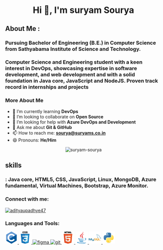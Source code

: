 <h1 align="center">Hi 👋, I'm suryam Sourya</h1>


<h2>About Me : </h2>
<h3>Pursuing Bachelor of Engineering (B.E.) in Computer Science from Sathyabama Institute of Science and Technology.</h3>
<be>
<h3>Computer Science and Engineering student with a keen interest in DevOps, showcasing
expertise in software development, and web development and with a solid foundation in Java core,
JavaScript and NodeJS. Proven track record in internships and projects</h3>

<!-- - 🔭 I’m currently working on  -->
<h3>More About Me </h3> 

- 🌱 I’m currently learning **DevOps**
- 👯 I’m looking to collaborate on **Open Source**
- 🤔 I’m looking for help with **Azure DevOps and Development**
- 💬 Ask me about **Git & GitHub**
- 📫 How to reach me: **sourya@suryams.co.in** 
- 😄 Pronouns: **He/Him**
<!-- - ⚡ Fun fact:  -->

<p align="center"> <img src="https://komarev.com/ghpvc/?username=suryam-sourya&label=Profile%20views&color=0e75b6&style=flat" alt="suryam-sourya" /> </p>

<h2>skills</h2>
<h3>: Java core, HTML5, CSS, JavaScript, Linux, MongoDB, Azure
fundamental, Virtual Machines, Bootstrap, Azure Monitor. </h3>
<!-- bages and trophy
<h2> More About Me : </h2>
<p align="left"> <a href="https://github.com/ryo-ma/github-profile-trophy"><img src="https://github-profile-trophy.vercel.app/?username=suryam-sourya" alt="suryam-sourya" /></a> </p>
--!>

<h3 align="left">Connect with me:</h3>
<p align="left">
<a href="https://www.linkedin.com/in/suryam-sourya/" target="blank"><img align="center" src="https://raw.githubusercontent.com/rahuldkjain/github-profile-readme-generator/master/src/images/icons/Social/linked-in-alt.svg" alt="adityaupadhye47" height="30" width="40" /></a>
</p>

<h3 align="left">Languages and Tools:</h3>
<p align="left"> <a href="https://www.cprogramming.com/" target="_blank"> <img src="https://raw.githubusercontent.com/devicons/devicon/master/icons/c/c-original.svg" alt="c" width="40" height="40"/> </a> <a href="https://www.w3schools.com/css/" target="_blank"> <img src="https://raw.githubusercontent.com/devicons/devicon/master/icons/css3/css3-original-wordmark.svg" alt="css3" width="40" height="40"/> </a> <a href="https://www.figma.com/" target="_blank"> <img src="https://www.vectorlogo.zone/logos/figma/figma-icon.svg" alt="figma" width="40" height="40"/> </a> <a href="https://git-scm.com/" target="_blank"> <img src="https://www.vectorlogo.zone/logos/git-scm/git-scm-icon.svg" alt="git" width="40" height="40"/> </a> <a href="https://www.w3.org/html/" target="_blank"> <img src="https://raw.githubusercontent.com/devicons/devicon/master/icons/html5/html5-original-wordmark.svg" alt="html5" width="40" height="40"/> </a> <a href="https://www.java.com" target="_blank"> <img src="https://raw.githubusercontent.com/devicons/devicon/master/icons/java/java-original.svg" alt="java" width="40" height="40"/> </a> <a href="https://www.mysql.com/" target="_blank"> <img src="https://raw.githubusercontent.com/devicons/devicon/master/icons/mysql/mysql-original-wordmark.svg" alt="mysql" width="40" height="40"/> </a> <a href="https://www.python.org" target="_blank"> <img src="https://raw.githubusercontent.com/devicons/devicon/master/icons/python/python-original.svg" alt="python" width="40" height="40"/> </a> </p>

<!-- most used and etc
<p><img align="center" src="https://github-readme-stats.vercel.app/api/top-langs?username=suryam-sourya&show_icons=true&locale=en&layout=compact" alt="suryam-sourya" /></p>

<p>&nbsp;<img align="center" src="https://github-readme-stats.vercel.app/api?username=suryam-sourya&show_icons=true&locale=en" alt="suryam-sourya" /></p>

<p><img align="center" src="https://github-readme-streak-stats.herokuapp.com/?user=suryam-souryae&" alt="suryam-sourya" /></p>

--!>

